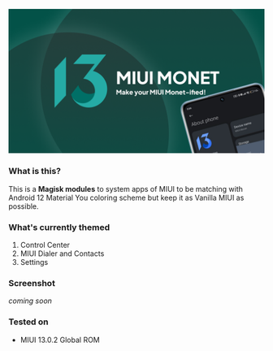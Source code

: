 ![MIUI Monet Project](https://raw.githubusercontent.com/MIUI-Monet-Project/.github/main/profile/Monet%20Updates.png)

### What is this?

This is a **Magisk modules** to system apps of MIUI to be matching with Android 12 Material You coloring scheme but keep it as Vanilla MIUI as possible.

### What's currently themed

1. Control Center
2. MIUI Dialer and Contacts
3. Settings

### Screenshot

_coming soon_

### Tested on

- MIUI 13.0.2 Global ROM

<!--

**Here are some ideas to get you started:**

🙋‍♀️ A short introduction - what is your organization all about?
🌈 Contribution guidelines - how can the community get involved?
👩‍💻 Useful resources - where can the community find your docs? Is there anything else the community should know?
🍿 Fun facts - what does your team eat for breakfast?
🧙 Remember, you can do mighty things with the power of [Markdown](https://docs.github.com/github/writing-on-github/getting-started-with-writing-and-formatting-on-github/basic-writing-and-formatting-syntax)
-->


